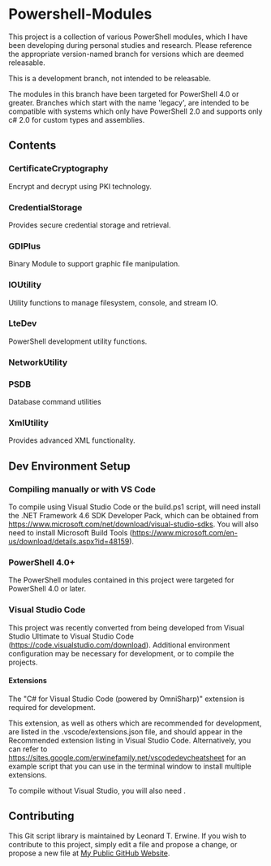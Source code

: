 # Powershell-Modules #

This project is a collection of various PowerShell modules, which I have been developing during personal studies and research.
Please reference the appropriate version-named branch for versions which are deemed releasable.

This is a development branch, not intended to be releasable.

The modules in this branch have been targeted for PowerShell 4.0 or greater.
Branches which start with the name 'legacy', are intended to be compatible with systems which only have PowerShell 2.0 and supports only c# 2.0 for custom types and assemblies.

## Contents ##

### CertificateCryptography ###

Encrypt and decrypt using PKI technology.

### CredentialStorage ###

Provides secure credential storage and retrieval.

### GDIPlus ###

Binary Module to support graphic file manipulation.

### IOUtility ###

Utility functions to manage filesystem, console, and stream IO.

### LteDev ###

PowerShell development utility functions.

### NetworkUtility ###

### PSDB ###

Database command utilities

### XmlUtility ###

Provides advanced XML functionality.

## Dev Environment Setup ##

### Compiling manually or with VS Code ###

To compile using Visual Studio Code or the build.ps1 script, will need install the .NET Framework 4.6 SDK Developer Pack, which can be obtained from <https://www.microsoft.com/net/download/visual-studio-sdks>. You will also
need to install Microsoft Build Tools (<https://www.microsoft.com/en-us/download/details.aspx?id=48159>).

### PowerShell 4.0+ ###

The PowerShell modules contained in this project were targeted for PowerShell 4.0 or later.

### Visual Studio Code ###

This project was recently converted from being developed from Visual Studio Ultimate to Visual Studio Code (<https://code.visualstudio.com/download>).
Additional environment configuration may be necessary for development, or to compile the projects.

#### Extensions ####

The "C# for Visual Studio Code (powered by OmniSharp)" extension is required for development.

This extension, as well as others which are recommended for development, are listed in the .vscode/extensions.json file, and
should appear in the Recommended extension listing in Visual Studio Code. Alternatively, you can refer to <https://sites.google.com/erwinefamily.net/vscodedevcheatsheet> for an example script that you can use in the terminal window to install multiple extensions.

To compile without Visual Studio, you will also need .

## Contributing ##

This Git script library is maintained by Leonard T. Erwine. If you wish to contribute to this project, simply edit a file and propose a change, or propose a new file at [My Public GitHub Website](<https://github.com/lerwine/PowerShell-Modules.git>).